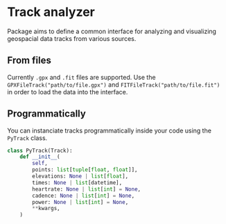 # Track analyzer

Package aims to define a common interface for analyzing and visualizing geospacial data tracks from various sources.

## From files

Currently `.gpx` and `.fit` files are supported. Use the `GPXFileTrack("path/to/file.gpx")` and `FITFileTrack("path/to/file.fit")` in order to load the data into the interface.

## Programmatically

You can instanciate tracks programmatically inside your code using the `PyTrack` class.

```python
class PyTrack(Track):
    def __init__(
        self,
        points: list[tuple[float, float]],
        elevations: None | list[float],
        times: None | list[datetime],
        heartrate: None | list[int] = None,
        cadence: None | list[int] = None,
        power: None | list[int] = None,
        **kwargs,
    )
```
